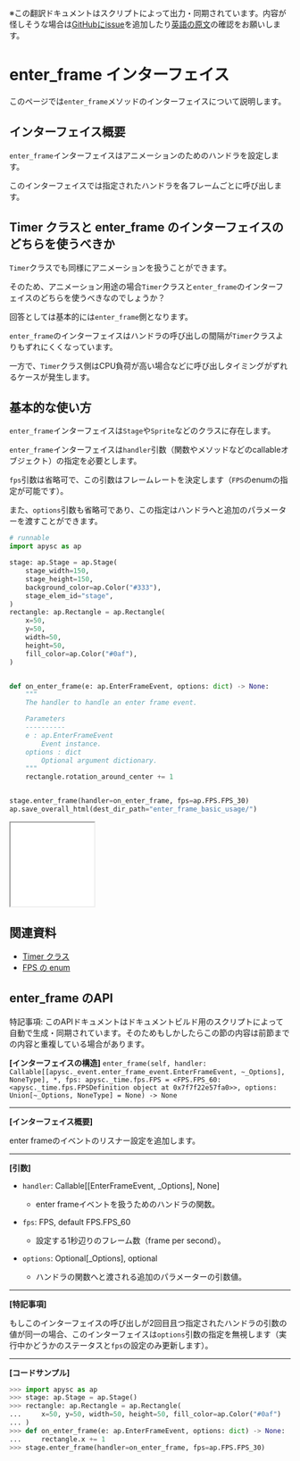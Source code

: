 <span class="inconspicuous-txt">※この翻訳ドキュメントはスクリプトによって出力・同期されています。内容が怪しそうな場合は<a href="https://github.com/simon-ritchie/apysc/issues" target="_blank">GitHubにissue</a>を追加したり[英語の原文](https://simon-ritchie.github.io/apysc/en/enter_frame.html)の確認をお願いします。</span>

# enter_frame インターフェイス

このページでは`enter_frame`メソッドのインターフェイスについて説明します。

## インターフェイス概要

`enter_frame`インターフェイスはアニメーションのためのハンドラを設定します。

このインターフェイスでは指定されたハンドラを各フレームごとに呼び出します。

## Timer クラスと enter_frame のインターフェイスのどちらを使うべきか

`Timer`クラスでも同様にアニメーションを扱うことができます。

そのため、アニメーション用途の場合`Timer`クラスと`enter_frame`のインターフェイスのどちらを使うべきなのでしょうか？

回答としては基本的には`enter_frame`側となります。

`enter_frame`のインターフェイスはハンドラの呼び出しの間隔が`Timer`クラスよりもずれにくくなっています。

一方で、`Timer`クラス側はCPU負荷が高い場合などに呼び出しタイミングがずれるケースが発生します。

## 基本的な使い方

`enter_frame`インターフェイスは`Stage`や`Sprite`などのクラスに存在します。

`enter_frame`インターフェイスは`handler`引数（関数やメソッドなどのcallableオブジェクト）の指定を必要とします。

`fps`引数は省略可で、この引数はフレームレートを決定します（`FPS`のenumの指定が可能です）。

また、`options`引数も省略可であり、この指定はハンドラへと追加のパラメーターを渡すことができます。

```py
# runnable
import apysc as ap

stage: ap.Stage = ap.Stage(
    stage_width=150,
    stage_height=150,
    background_color=ap.Color("#333"),
    stage_elem_id="stage",
)
rectangle: ap.Rectangle = ap.Rectangle(
    x=50,
    y=50,
    width=50,
    height=50,
    fill_color=ap.Color("#0af"),
)


def on_enter_frame(e: ap.EnterFrameEvent, options: dict) -> None:
    """
    The handler to handle an enter frame event.

    Parameters
    ----------
    e : ap.EnterFrameEvent
        Event instance.
    options : dict
        Optional argument dictionary.
    """
    rectangle.rotation_around_center += 1


stage.enter_frame(handler=on_enter_frame, fps=ap.FPS.FPS_30)
ap.save_overall_html(dest_dir_path="enter_frame_basic_usage/")
```

<iframe src="static/enter_frame_basic_usage/index.html" width="150" height="150"></iframe>

## 関連資料

- [Timer クラス](jp_timer.md)
- [FPS の enum](jp_fps.md)

## enter_frame のAPI

<span class="inconspicuous-txt">特記事項: このAPIドキュメントはドキュメントビルド用のスクリプトによって自動で生成・同期されています。そのためもしかしたらこの節の内容は前節までの内容と重複している場合があります。</span>

**[インターフェイスの構造]** `enter_frame(self, handler: Callable[[apysc._event.enter_frame_event.EnterFrameEvent, ~_Options], NoneType], *, fps: apysc._time.fps.FPS = <FPS.FPS_60: <apysc._time.fps.FPSDefinition object at 0x7f7f22e57fa0>>, options: Union[~_Options, NoneType] = None) -> None`<hr>

**[インターフェイス概要]**

enter frameのイベントのリスナー設定を追加します。<hr>

**[引数]**

- `handler`: Callable[[EnterFrameEvent, _Options], None]
  - enter frameイベントを扱うためのハンドラの関数。

- `fps`: FPS, default FPS.FPS_60
  - 設定する1秒辺りのフレーム数（frame per second）。

- `options`: Optional[_Options], optional
  - ハンドラの関数へと渡される追加のパラメーターの引数値。

<hr>

**[特記事項]**

もしこのインターフェイスの呼び出しが2回目且つ指定されたハンドラの引数の値が同一の場合、このインターフェイスは`options`引数の指定を無視します（実行中かどうかのステータスと`fps`の設定のみ更新します）。<hr>

**[コードサンプル]**

```py
>>> import apysc as ap
>>> stage: ap.Stage = ap.Stage()
>>> rectangle: ap.Rectangle = ap.Rectangle(
...     x=50, y=50, width=50, height=50, fill_color=ap.Color("#0af")
... )
>>> def on_enter_frame(e: ap.EnterFrameEvent, options: dict) -> None:
...     rectangle.x += 1
>>> stage.enter_frame(handler=on_enter_frame, fps=ap.FPS.FPS_30)
```